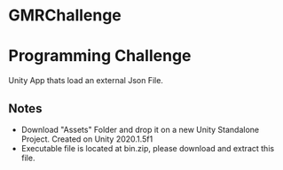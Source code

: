 # GMRChallenge
# Programming Challenge

Unity App thats load an external Json File.

## Notes
- Download "Assets" Folder and drop it on a new Unity Standalone Project.
Created on Unity 2020.1.5f1
- Executable file is located at bin.zip, please download and extract this file.

